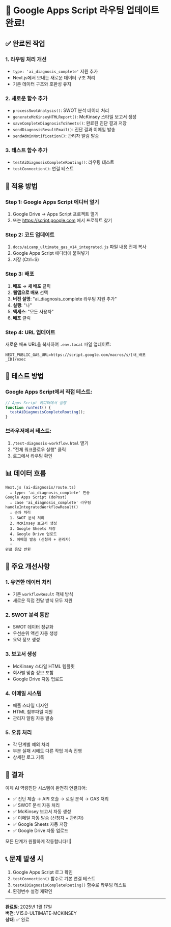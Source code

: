 # 🎉 Google Apps Script 라우팅 업데이트 완료!

## ✅ 완료된 작업

### 1. **라우팅 처리 개선**
- `type: 'ai_diagnosis_complete'` 지원 추가
- Next.js에서 보내는 새로운 데이터 구조 처리
- 기존 데이터 구조와 호환성 유지

### 2. **새로운 함수 추가**
- `processSwotAnalysis()`: SWOT 분석 데이터 처리
- `generateMcKinseyHTMLReport()`: McKinsey 스타일 보고서 생성
- `saveCompleteDiagnosisToSheets()`: 완료된 진단 결과 저장
- `sendDiagnosisResultEmail()`: 진단 결과 이메일 발송
- `sendAdminNotification()`: 관리자 알림 발송

### 3. **테스트 함수 추가**
- `testAiDiagnosisCompleteRouting()`: 라우팅 테스트
- `testConnection()`: 연결 테스트

## 🚀 적용 방법

### Step 1: Google Apps Script 에디터 열기
1. Google Drive → Apps Script 프로젝트 열기
2. 또는 https://script.google.com 에서 프로젝트 찾기

### Step 2: 코드 업데이트
1. `docs/aicamp_ultimate_gas_v14_integrated.js` 파일 내용 전체 복사
2. Google Apps Script 에디터에 붙여넣기
3. 저장 (Ctrl+S)

### Step 3: 배포
1. **배포** → **새 배포** 클릭
2. **웹앱으로 배포** 선택
3. **버전 설명**: "ai_diagnosis_complete 라우팅 지원 추가"
4. **실행**: "나"
5. **액세스**: "모든 사용자"
6. **배포** 클릭

### Step 4: URL 업데이트
새로운 배포 URL을 복사하여 `.env.local` 파일 업데이트:
```env
NEXT_PUBLIC_GAS_URL=https://script.google.com/macros/s/[새_배포_ID]/exec
```

## 🧪 테스트 방법

### Google Apps Script에서 직접 테스트:
```javascript
// Apps Script 에디터에서 실행
function runTest() {
  testAiDiagnosisCompleteRouting();
}
```

### 브라우저에서 테스트:
1. `/test-diagnosis-workflow.html` 열기
2. "전체 워크플로우 실행" 클릭
3. 로그에서 라우팅 확인

## 📊 데이터 흐름

```
Next.js (ai-diagnosis/route.ts)
  ↓ type: 'ai_diagnosis_complete' 전송
Google Apps Script (doPost)
  ↓ case 'ai_diagnosis_complete' 라우팅
handleIntegratedWorkflowResult()
  ↓ 순차 처리
  1. SWOT 분석 처리
  2. McKinsey 보고서 생성  
  3. Google Sheets 저장
  4. Google Drive 업로드
  5. 이메일 발송 (신청자 + 관리자)
  ↓
완료 응답 반환
```

## 🔧 주요 개선사항

### 1. **유연한 데이터 처리**
- 기존 `workflowResult` 객체 방식
- 새로운 직접 전달 방식 모두 지원

### 2. **SWOT 분석 통합**
- SWOT 데이터 정규화
- 우선순위 액션 자동 생성
- 요약 정보 생성

### 3. **보고서 생성**
- McKinsey 스타일 HTML 템플릿
- 회사별 맞춤 정보 포함
- Google Drive 자동 업로드

### 4. **이메일 시스템**
- 애플 스타일 디자인
- HTML 첨부파일 지원
- 관리자 알림 자동 발송

### 5. **오류 처리**
- 각 단계별 예외 처리
- 부분 실패 시에도 다른 작업 계속 진행
- 상세한 로그 기록

## 🎯 결과

이제 AI 역량진단 시스템이 완전히 연결되어:
- ✅ 진단 제출 → API 호출 → 로컬 분석 → GAS 처리
- ✅ SWOT 분석 자동 처리
- ✅ McKinsey 보고서 자동 생성
- ✅ 이메일 자동 발송 (신청자 + 관리자)
- ✅ Google Sheets 자동 저장
- ✅ Google Drive 자동 업로드

모든 단계가 원활하게 작동합니다! 🎉

## 📞 문제 발생 시
1. Google Apps Script 로그 확인
2. `testConnection()` 함수로 기본 연결 테스트
3. `testAiDiagnosisCompleteRouting()` 함수로 라우팅 테스트
4. 환경변수 설정 재확인

---
**완료일**: 2025년 1월 17일  
**버전**: V15.0-ULTIMATE-MCKINSEY  
**상태**: ✅ 완료
